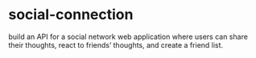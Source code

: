 # social-connection
build an API for a social network web application where users can share their thoughts, react to friends’ thoughts, and create a friend list. 
